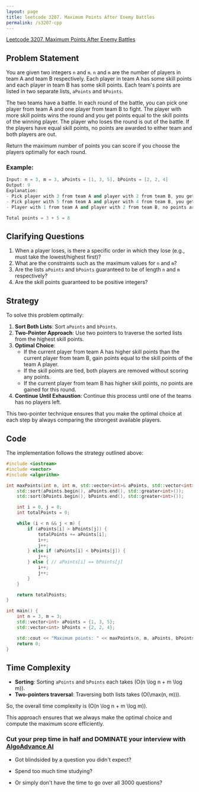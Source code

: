 ```yaml
---
layout: page
title: leetcode 3207. Maximum Points After Enemy Battles
permalink: /s3207-cpp
---
```

[Leetcode 3207. Maximum Points After Enemy Battles](https://algoadvance.github.io/algoadvance/l3207)
## Problem Statement

You are given two integers `n` and `m`. `n` and `m` are the number of players in team A and team B respectively. Each player in team A has some skill points and each player in team B has some skill points. Each team's points are listed in two separate lists, `aPoints` and `bPoints`.

The two teams have a battle. In each round of the battle, you can pick one player from team A and one player from team B to fight. The player with more skill points wins the round and you get points equal to the skill points of the winning player. The player who loses the round is out of the battle. If the players have equal skill points, no points are awarded to either team and both players are out. 

Return the maximum number of points you can score if you choose the players optimally for each round.

### Example:
```cpp
Input: n = 3, m = 3, aPoints = [1, 3, 5], bPoints = [2, 2, 4]
Output: 9
Explanation: 
- Pick player with 3 from team A and player with 2 from team B, you get 3 points.
- Pick player with 5 from team A and player with 4 from team B, you get 5 points.
- Player with 1 from team A and player with 2 from team B, no points are scored as the last player of team A loses.

Total points = 3 + 5 = 8
```

## Clarifying Questions
1. When a player loses, is there a specific order in which they lose (e.g., must take the lowest/highest first)?
2. What are the constraints such as the maximum values for `n` and `m`?
3. Are the lists `aPoints` and `bPoints` guaranteed to be of length `n` and `m` respectively?
4. Are the skill points guaranteed to be positive integers?

## Strategy

To solve this problem optimally:
1. **Sort Both Lists**: Sort `aPoints` and `bPoints`.
2. **Two-Pointer Approach**: Use two pointers to traverse the sorted lists from the highest skill points.
3. **Optimal Choice**:
    - If the current player from team A has higher skill points than the current player from team B, gain points equal to the skill points of the team A player.
    - If the skill points are tied, both players are removed without scoring any points.
    - If the current player from team B has higher skill points, no points are gained for this round.
4. **Continue Until Exhaustion**: Continue this process until one of the teams has no players left.

This two-pointer technique ensures that you make the optimal choice at each step by always comparing the strongest available players.

## Code
The implementation follows the strategy outlined above:

```cpp
#include <iostream>
#include <vector>
#include <algorithm>

int maxPoints(int n, int m, std::vector<int>& aPoints, std::vector<int>& bPoints) {
    std::sort(aPoints.begin(), aPoints.end(), std::greater<int>());
    std::sort(bPoints.begin(), bPoints.end(), std::greater<int>());

    int i = 0, j = 0;
    int totalPoints = 0;

    while (i < n && j < m) {
        if (aPoints[i] > bPoints[j]) {
            totalPoints += aPoints[i];
            i++;
            j++;
        } else if (aPoints[i] < bPoints[j]) {
            j++;
        } else { // aPoints[i] == bPoints[j]
            i++;
            j++;
        }
    }

    return totalPoints;
}

int main() {
    int n = 3, m = 3;
    std::vector<int> aPoints = {1, 3, 5};
    std::vector<int> bPoints = {2, 2, 4};

    std::cout << "Maximum points: " << maxPoints(n, m, aPoints, bPoints) << std::endl;
    return 0;
}
```

## Time Complexity
- **Sorting**: Sorting `aPoints` and `bPoints` each takes \(O(n \log n + m \log m)\).
- **Two-pointers traversal**: Traversing both lists takes \(O(\max(n, m))\).

So, the overall time complexity is \(O(n \log n + m \log m)\).

This approach ensures that we always make the optimal choice and compute the maximum score efficiently.


### Cut your prep time in half and DOMINATE your interview with [AlgoAdvance AI](https://algoAdvance.com)

- Got blindsided by a question you didn't expect?

- Spend too much time studying?

- Or simply don't have the time to go over all 3000 questions?

